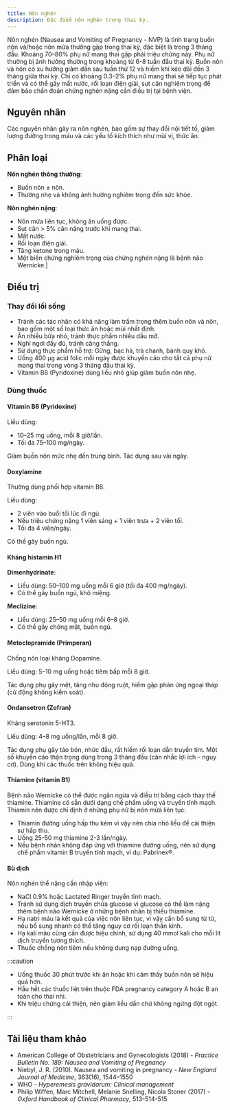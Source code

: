 ```yaml
---
title: Nôn nghén
description: Đặc điểm nôn nghén trong thai kỳ.
---
```


Nôn nghén (Nausea and Vomiting of Pregnancy - NVP) là tình trạng buồn nôn và/hoặc nôn mửa thường gặp trong thai kỳ, đặc biệt là trong 3 tháng đầu. Khoảng 70–80% phụ nữ mang thai gặp phải triệu chứng này. Phụ nữ thường bị ảnh hưởng thường trong khoảng từ 6-8 tuần đầu thai kỳ. Buồn nôn và nôn có xu hướng giảm dần sau tuần thứ 12 và hiếm khi kéo dài đến 3 tháng giữa thai kỳ. Chỉ có khoảng 0.3–2% phụ nữ mang thai sẽ tiếp tục phát triển và có thể gây mất nước, rối loạn điện giải, sụt cân nghiêm trọng để đảm bảo chẩn đoán chứng nghén nặng cần điều trị tại bệnh viện.

## Nguyên nhân

Các nguyên nhân gây ra nôn nghén, bao gồm sự thay đổi nội tiết tố, giảm lượng đường trong máu và các yếu tố kích thích như mùi vị, thức ăn.

## Phân loại

**Nôn nghén thông thường**:

- Buồn nôn ± nôn.
- Thường nhẹ và không ảnh hưởng nghiêm trọng đến sức khỏe.

**Nôn nghén nặng**:

- Nôn mửa liên tục, không ăn uống được.
- Sụt cân > 5% cân nặng trước khi mang thai.
- Mất nước.
- Rối loạn điện giải.
- Tăng ketone trong máu.
- Một biến chứng nghiêm trọng của chứng nghén nặng là bệnh não Wernicke.|

## Điều trị

### Thay đổi lối sống

- Tránh các tác nhân có khả năng làm trầm trọng thêm buồn nôn và nôn, bao gồm một số loại thức ăn hoặc mùi nhất định.
- Ăn nhiều bữa nhỏ, tránh thực phẩm nhiều dầu mỡ.
- Nghỉ ngơi đầy đủ, tránh căng thẳng.
- Sử dụng thực phẩm hỗ trợ: Gừng, bạc hà, trà chanh, bánh quy khô.
- Uống 400 µg acid folic mỗi ngày được khuyến cáo cho tất cả phụ nữ mang thai trong vòng 3 tháng đầu thai kỳ.
- Vitamin B6 (Pyridoxine) dùng liều nhỏ giúp giảm buồn nôn nhẹ.

### Dùng thuốc

#### Vitamin B6 (Pyridoxine)

Liều dùng:

- 10–25 mg uống, mỗi 8 giờ/lần.
- Tối đa 75–100 mg/ngày.

Giảm buồn nôn mức nhẹ đến trung bình. Tác dụng sau vài ngày.

#### Doxylamine

Thường dùng phối hợp vitamin B6.

Liều dùng:

- 2 viên vào buổi tối lúc đi ngủ.
- Nếu triệu chứng nặng 1 viên sáng + 1 viên trưa + 2 viên tối.
- Tối đa 4 viên/ngày.

Có thể gây buồn ngủ.

#### Kháng histamin H1

**Dimenhydrinate**:

- Liều dùng: 50–100 mg uống mỗi 6 giờ (tối đa 400 mg/ngày).
- Có thể gây buồn ngủ, khô miệng.

**Meclizine**:

- Liều dùng: 25–50 mg uống mỗi 6–8 giờ.
- Có thể gây chóng mặt, buồn ngủ.

#### Metoclopramide (Primperan)

Chống nôn loại kháng Dopamine.

Liều dùng: 5–10 mg uống hoặc tiêm bắp mỗi 8 giờ.

Tác dụng phụ gây mệt, tăng nhu động ruột, hiếm gặp phản ứng ngoại tháp (cử động không kiểm soát).

#### Ondansetron (Zofran)

Kháng serotonin 5-HT3.

Liều dùng: 4–8 mg uống/lần, mỗi 8 giờ.

Tác dụng phụ gây táo bón, nhức đầu, rất hiếm rối loạn dẫn truyền tim. Một số khuyến cáo thận trọng dùng trong 3 tháng đầu (cân nhắc lợi ích – nguy cơ). Dùng khi các thuốc trên không hiệu quả.

#### Thiamine (vitamin B1)

Bệnh não Wernicke có thể được ngăn ngừa và điều trị bằng cách thay thế thiamine. Thiamine có sẵn dưới dạng chế phẩm uống và truyền tĩnh mạch. Thiamin nên được chỉ định ở những phụ nữ bị nôn mửa liên tục:

- Thiamin đường uống hấp thu kém vì vậy nên chia nhỏ liều để cải thiện sự hấp thu.
- Uống 25-50 mg thiamine 2-3 lần/ngày.
- Nếu bệnh nhân không đáp ứng với thiamine đường uống, nên sử dụng chế phẩm vitamin B truyền tĩnh mạch, ví dụ: Pabrinex®.

#### Bù dịch

Nôn nghén thể nặng cần nhập viện:

- NaCl 0.9% hoặc Lactated Ringer truyền tĩnh mạch.
- Tránh sử dụng dịch truyền chứa glucose vì glucose có thể làm nặng thêm bệnh não Wernicke ở những bệnh nhân bị thiếu thiamine.
- Hạ natri máu là kết quả của việc nôn liên tục, vì vậy cần bổ sung từ từ, nếu bổ sung nhanh có thể tăng nguy cơ rối loạn thần kinh.
- Hạ kali máu cũng cần được hiệu chỉnh, sử dụng 40 mmol kali cho mỗi lít dịch truyền tương thích.
- Thuốc chống nôn tiêm nếu không dung nạp đường uống.

:::caution

- Uống thuốc 30 phút trước khi ăn hoặc khi cảm thấy buồn nôn sẽ hiệu quả hơn.
- Hầu hết các thuốc liệt trên thuộc FDA pregnancy category A hoặc B an toàn cho thai nhi.
- Khi triệu chứng cải thiện, nên giảm liều dần chứ không ngừng đột ngột.

:::

## Tài liệu tham khảo

- American College of Obstetricians and Gynecologists (2018) - _Practice Bulletin No. 189: Nausea and Vomiting of Pregnancy_
- Niebyl, J. R. (2010). Nausea and vomiting in pregnancy - _New England Journal of Medicine_, 363(16), 1544–1550
- WHO - _Hyperemesis gravidarum: Clinical management_
- Philip Wiffen, Marc Mitchell, Melanie Snelling, Nicola Stoner (2017) - _Oxford Handbook of Clinical Pharmacy_, 513-514-515
